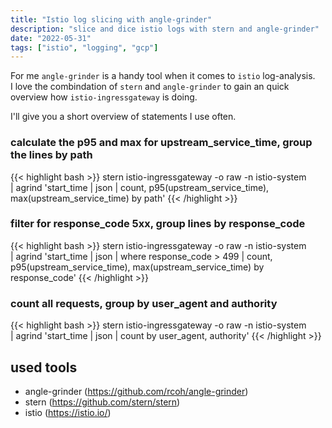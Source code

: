 ```yaml
---
title: "Istio log slicing with angle-grinder"
description: "slice and dice istio logs with stern and angle-grinder"
date: "2022-05-31"
tags: ["istio", "logging", "gcp"]
---
```


For me `angle-grinder` is a handy tool when it comes to `istio` log-analysis.\
I love the combindation of `stern` and `angle-grinder` to gain an quick overview how `istio-ingressgateway` is doing.

I'll give you a short overview of statements I use often.

### calculate the p95 and max for upstream_service_time, group the lines by path

{{< highlight bash >}}
stern istio-ingressgateway -o raw -n istio-system \
    | agrind 'start_time | json
    | count, p95(upstream_service_time), max(upstream_service_time)
    by path'
{{< /highlight >}}

### filter for response_code 5xx, group lines by response_code

{{< highlight bash >}}
stern istio-ingressgateway -o raw -n istio-system \
    | agrind 'start_time | json
    | where response_code > 499
    | count, p95(upstream_service_time), max(upstream_service_time)
    by response_code'
{{< /highlight >}}

### count all requests, group by user_agent and authority

{{< highlight bash >}}
stern istio-ingressgateway -o raw -n istio-system \
    | agrind 'start_time | json
    | count
    by user_agent, authority'
{{< /highlight >}}

## used tools

- angle-grinder (https://github.com/rcoh/angle-grinder)
- stern (https://github.com/stern/stern)
- istio (https://istio.io/)

